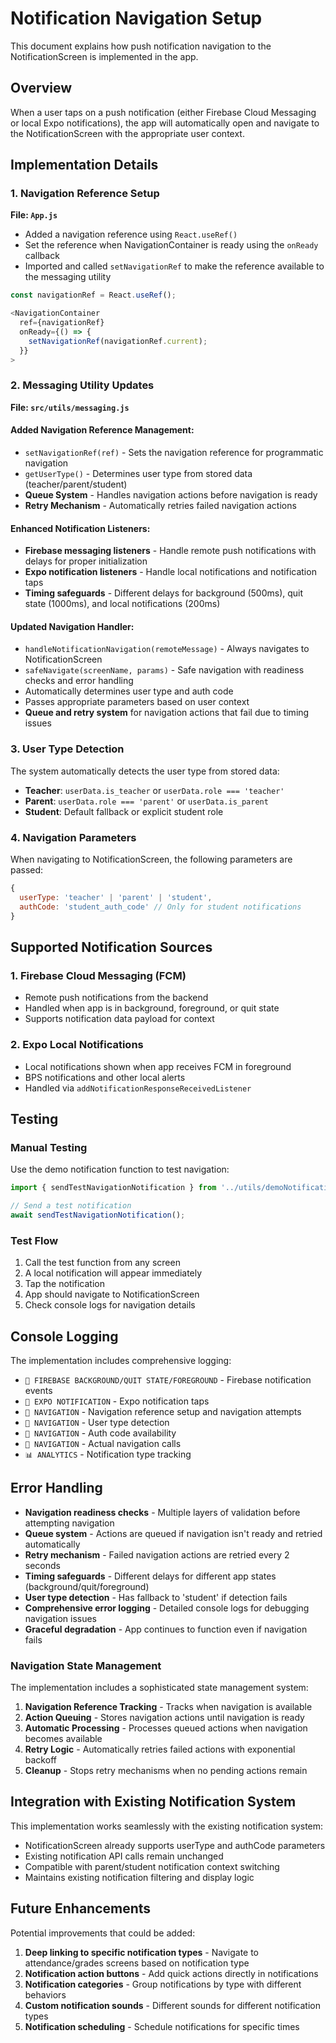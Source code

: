 # Notification Navigation Setup

This document explains how push notification navigation to the NotificationScreen is implemented in the app.

## Overview

When a user taps on a push notification (either Firebase Cloud Messaging or local Expo notifications), the app will automatically open and navigate to the NotificationScreen with the appropriate user context.

## Implementation Details

### 1. Navigation Reference Setup

**File: `App.js`**

- Added a navigation reference using `React.useRef()`
- Set the reference when NavigationContainer is ready using the `onReady` callback
- Imported and called `setNavigationRef` to make the reference available to the messaging utility

```javascript
const navigationRef = React.useRef();

<NavigationContainer
  ref={navigationRef}
  onReady={() => {
    setNavigationRef(navigationRef.current);
  }}
>
```

### 2. Messaging Utility Updates

**File: `src/utils/messaging.js`**

#### Added Navigation Reference Management:

- `setNavigationRef(ref)` - Sets the navigation reference for programmatic navigation
- `getUserType()` - Determines user type from stored data (teacher/parent/student)
- **Queue System** - Handles navigation actions before navigation is ready
- **Retry Mechanism** - Automatically retries failed navigation actions

#### Enhanced Notification Listeners:

- **Firebase messaging listeners** - Handle remote push notifications with delays for proper initialization
- **Expo notification listeners** - Handle local notifications and notification taps
- **Timing safeguards** - Different delays for background (500ms), quit state (1000ms), and local notifications (200ms)

#### Updated Navigation Handler:

- `handleNotificationNavigation(remoteMessage)` - Always navigates to NotificationScreen
- `safeNavigate(screenName, params)` - Safe navigation with readiness checks and error handling
- Automatically determines user type and auth code
- Passes appropriate parameters based on user context
- **Queue and retry system** for navigation actions that fail due to timing issues

### 3. User Type Detection

The system automatically detects the user type from stored data:

- **Teacher**: `userData.is_teacher` or `userData.role === 'teacher'`
- **Parent**: `userData.role === 'parent'` or `userData.is_parent`
- **Student**: Default fallback or explicit student role

### 4. Navigation Parameters

When navigating to NotificationScreen, the following parameters are passed:

```javascript
{
  userType: 'teacher' | 'parent' | 'student',
  authCode: 'student_auth_code' // Only for student notifications
}
```

## Supported Notification Sources

### 1. Firebase Cloud Messaging (FCM)

- Remote push notifications from the backend
- Handled when app is in background, foreground, or quit state
- Supports notification data payload for context

### 2. Expo Local Notifications

- Local notifications shown when app receives FCM in foreground
- BPS notifications and other local alerts
- Handled via `addNotificationResponseReceivedListener`

## Testing

### Manual Testing

Use the demo notification function to test navigation:

```javascript
import { sendTestNavigationNotification } from '../utils/demoNotifications';

// Send a test notification
await sendTestNavigationNotification();
```

### Test Flow

1. Call the test function from any screen
2. A local notification will appear immediately
3. Tap the notification
4. App should navigate to NotificationScreen
5. Check console logs for navigation details

## Console Logging

The implementation includes comprehensive logging:

- `🔔 FIREBASE BACKGROUND/QUIT STATE/FOREGROUND` - Firebase notification events
- `🔔 EXPO NOTIFICATION` - Expo notification taps
- `🧭 NAVIGATION` - Navigation reference setup and navigation attempts
- `👤 NAVIGATION` - User type detection
- `🔑 NAVIGATION` - Auth code availability
- `🚀 NAVIGATION` - Actual navigation calls
- `📊 ANALYTICS` - Notification type tracking

## Error Handling

- **Navigation readiness checks** - Multiple layers of validation before attempting navigation
- **Queue system** - Actions are queued if navigation isn't ready and retried automatically
- **Retry mechanism** - Failed navigation actions are retried every 2 seconds
- **Timing safeguards** - Different delays for different app states (background/quit/foreground)
- **User type detection** - Has fallback to 'student' if detection fails
- **Comprehensive error logging** - Detailed console logs for debugging navigation issues
- **Graceful degradation** - App continues to function even if navigation fails

### Navigation State Management

The implementation includes a sophisticated state management system:

1. **Navigation Reference Tracking** - Tracks when navigation is available
2. **Action Queuing** - Stores navigation actions until navigation is ready
3. **Automatic Processing** - Processes queued actions when navigation becomes available
4. **Retry Logic** - Automatically retries failed actions with exponential backoff
5. **Cleanup** - Stops retry mechanisms when no pending actions remain

## Integration with Existing Notification System

This implementation works seamlessly with the existing notification system:

- NotificationScreen already supports userType and authCode parameters
- Existing notification API calls remain unchanged
- Compatible with parent/student notification context switching
- Maintains existing notification filtering and display logic

## Future Enhancements

Potential improvements that could be added:

1. **Deep linking to specific notification types** - Navigate to attendance/grades screens based on notification type
2. **Notification action buttons** - Add quick actions directly in notifications
3. **Notification categories** - Group notifications by type with different behaviors
4. **Custom notification sounds** - Different sounds for different notification types
5. **Notification scheduling** - Schedule notifications for specific times
